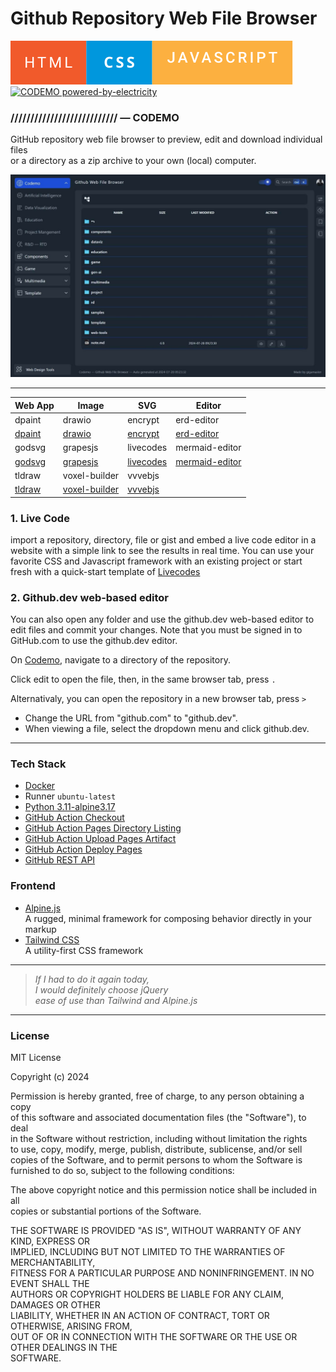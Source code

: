 # Github Repository Web File Browser


[![HTML CSS JS](html-css-javascript.svg)](https://github.com/gigamaster/codemo) [![CODEMO powered-by-electricity](http://ForTheBadge.com/images/badges/powered-by-electricity.svg)](https://github.com/gigamaster/codemo)  


### /////////////////////////// — CODEMO

GitHub repository web file browser to preview, edit and download individual files   
or a directory as a zip archive to your own (local) computer.


[![HCodemo Screenshot](codemo-screen.jpg)](https://gigamaster.github.io/codemo/)


  
--- 


| Web App | Image | SVG | Editor | 
| ------------- | ------------- | ------------- | ------------- |
| dpaint  | drawio | encrypt  | erd-editor |
| [dpaint][dpaint] | [drawio][drawio] | [encrypt][encrypt] | [erd-editor][erd-editor] |
| godsvg | grapesjs | livecodes | mermaid-editor |
| [godsvg][godsvg] | [grapesjs][grapesjs] | [livecodes][livecodes] | [mermaid-editor][mermaid-editor] |
| tldraw | voxel-builder | vvvebjs |  |
| [tldraw][tldraw] | [voxel-builder][voxel-builder] | [vvvebjs][vvvebjs] |  |


### 1. Live Code

import a repository, directory, file or gist and embed a live code editor in a website with a simple link to see the results in real time. You can use your favorite CSS and Javascript framework with an existing project or start fresh with a quick-start template of [Livecodes](https://gigamaster.github.io/livecodes/)  

### 2. Github.dev web-based editor

You can also open any folder and use the github.dev web-based editor to edit files and commit your changes. Note that you must be signed in to GitHub.com to use the github.dev editor.

On [Codemo](https://gigamaster.github.io/codemo/), navigate to a directory of the repository.   

Click edit to open the file, then, in the same browser tab, press `.` 

Alternativaly, you can open the repository in a new browser tab, press `>`

- Change the URL from "github.com" to "github.dev".
- When viewing a file, select the  dropdown menu and click github.dev.

--- 

### Tech Stack

- [Docker](https://www.docker.com/) 
- Runner `ubuntu-latest` 
- [Python 3.11-alpine3.17](https://www.python.org/)  
- [GitHub Action Checkout](https://github.com/actions/checkout)
- [GitHub Action Pages Directory Listing](https://github.com/jayanta525/github-pages-directory-listing)
- [GitHub Action Upload Pages Artifact](https://github.com/actions/upload-pages-artifact)
- [GitHub Action Deploy Pages](https://github.com/actions/deploy-pages)
- [GitHub REST API](https://docs.github.com/en/rest?apiVersion=2022-11-28)

### Frontend 

- [Alpine.js](https://alpinejs.dev)   
  A rugged, minimal framework for composing behavior directly in your markup
- [Tailwind CSS](https://tailwindcss.com/)   
  A utility-first CSS framework
   
---


  > 
  > _If I had to do it again today,    
  > I would definitely choose jQuery   
  > ease of use than Tailwind and Alpine.js_
  >


--- 

### License

MIT License

Copyright (c) 2024

Permission is hereby granted, free of charge, to any person obtaining a copy   
of this software and associated documentation files (the "Software"), to deal   
in the Software without restriction, including without limitation the rights   
to use, copy, modify, merge, publish, distribute, sublicense, and/or sell   
copies of the Software, and to permit persons to whom the Software is   
furnished to do so, subject to the following conditions:   
   
The above copyright notice and this permission notice shall be included in all   
copies or substantial portions of the Software.   

THE SOFTWARE IS PROVIDED "AS IS", WITHOUT WARRANTY OF ANY KIND, EXPRESS OR   
IMPLIED, INCLUDING BUT NOT LIMITED TO THE WARRANTIES OF MERCHANTABILITY,   
FITNESS FOR A PARTICULAR PURPOSE AND NONINFRINGEMENT. IN NO EVENT SHALL THE   
AUTHORS OR COPYRIGHT HOLDERS BE LIABLE FOR ANY CLAIM, DAMAGES OR OTHER   
LIABILITY, WHETHER IN AN ACTION OF CONTRACT, TORT OR OTHERWISE, ARISING FROM,   
OUT OF OR IN CONNECTION WITH THE SOFTWARE OR THE USE OR OTHER DEALINGS IN THE   
SOFTWARE.   

[web]: https://gigamaster.github.io/codemo/web-app/
[dpaint]: https://gigamaster.github.io/codemo/web-app/
[drawio]: https://gigamaster.github.io/codemo/web-app/
[encrypt]: https://gigamaster.github.io/codemo/web-app/
[erd-editor]: https://gigamaster.github.io/codemo/web-app/
[godsvg]: https://gigamaster.github.io/codemo/web-app/
[grapesjs]: https://gigamaster.github.io/codemo/web-app/
[livecodes]: https://gigamaster.github.io/codemo/web-app/
[mermaid-editor]: https://gigamaster.github.io/codemo/web-app/
[tldraw]: https://gigamaster.github.io/codemo/web-app/
[voxel-builder]: https://gigamaster.github.io/codemo/web-app/
[vvvebjs]: https://gigamaster.github.io/codemo/web-app/
